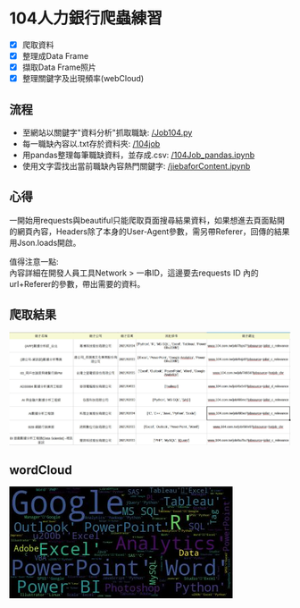 # 104人力銀行爬蟲練習

- [x] 爬取資料 
- [x] 整理成Data Frame 
- [x] 擷取Data Frame照片
- [x] 整理關鍵字及出現頻率(webCloud)

## 流程
  - 至網站以關鍵字"資料分析"抓取職缺: [/Job104.py](https://github.com/newgirlcarol/webCrawler_learning/blob/master/Job104.py)
  - 每一職缺內容以.txt存於資料夾: [/104job](https://github.com/newgirlcarol/webCrawler_learning/tree/master/104job)
  - 用pandas整理每筆職缺資料，並存成.csv: [/104Job_pandas.ipynb](https://github.com/newgirlcarol/webCrawler_learning/blob/master/104Job_pandas.ipynb)
  - 使用文字雲找出當前職缺內容熱門關鍵字: [/jiebaforContent.ipynb](https://github.com/newgirlcarol/webCrawler_learning/blob/master/jiebaforContent.ipynb)
 
## 心得
一開始用requests與beautiful只能爬取頁面搜尋結果資料，如果想進去頁面點開的網頁內容，Headers除了本身的User-Agent參數，需另帶Referer，回傳的結果用Json.loads開啟。  

值得注意一點:  
內容詳細在開發人員工具Network > 一串ID，這邊要去requests ID 內的url+Referer的參數，帶出需要的資料。

## 爬取結果
![image](https://github.com/newgirlcarol/webCrawler_learning/blob/master/%E6%93%B7%E5%8F%96.JPG)

## wordCloud
![image](https://github.com/newgirlcarol/webCrawler_learning/blob/master/skill.jpg)
